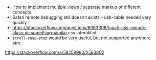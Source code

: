 - How to implement multiple views / separate markup of different concepts
- Safari remote debugging still doesn't exists - usb-cable needed very quickly
- https://stackoverflow.com/questions/6063308/touch-css-pseudo-class-or-something-similar css interaktiot
- `scroll-snap-stop` would be very useful, but not supported anywhere atm

https://stackoverflow.com/a/58258980/2560802
